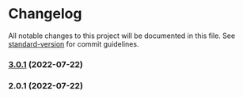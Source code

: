 # Changelog

All notable changes to this project will be documented in this file. See [standard-version](https://github.com/conventional-changelog/standard-version) for commit guidelines.

### [3.0.1](https://github.com/eeue56/ts-core/compare/v2.0.1...v3.0.1) (2022-07-22)

### 2.0.1 (2022-07-22)

